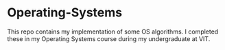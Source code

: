 # Operating-Systems
This repo contains my implementation of some OS algorithms. I completed these in my Operating Systems course during my undergraduate at VIT.
